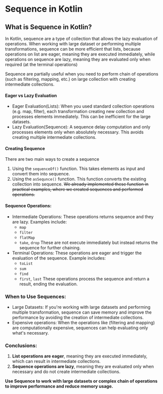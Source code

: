 # Sequence in Kotlin 

## What is Sequence in Kotlin?
In Kotlin, sequence are a type of collection that allows the lazy evaluation of operations. When working with large dataset
or performing multiple transformations, sequence can be more efficient that lists, because operations on list are eager, meaning
they are executed immediately, while operations on sequence are lazy, meaning they are evaluated only when required (at the 
terminal operations)

Sequence are partially useful when you need to perform chain of operations (such as filtering, mapping, etc.) on large
collection with creating intermediate collections. 

#### Eager vs Lazy Evaluation 
- Eager Evaluation(Lists): When you used standard collection operations (e.g. map, filter), each transformation creating new collection
    and processes elements immediately. This can be inefficient for the large datasets.
- Lazy Evaluation(Sequence): A sequence delay computation and only processes elements only when absolutely necessary. This avoids creating
    multiple intermediate collections.

#### Creating Sequence
There are two main ways to create a sequence
1. Using the `sequenceOf()` function. This takes elements as input and convert them into sequence. 
2. Using the `asSequnce()` function. This function converts the existing collection into sequence.
~~We already implemented these function in practical examples, where we created sequences and performed operations.~~

#### Sequence Operations:
- Intermediate Operations: These operations returns sequence and they are lazy. 
  Examples include:
    - `map`
    - `filter`
    - `flatMap`
    - `take`, `drop`
  These are not execute immediately but instead returns the sequence for further chaining.
- Terminal Operations: These operations are eager and trigger the evaluation of the sequence. 
  Example includes:
    - `toList`
    - `sum`
    - `find`
    - `first`, `last`
These operations process the sequence and return a result, ending the evaluation.

### When to Use Sequences:
- Large Datasets: If you're working with large datasets and performing multiple transformation, sequence can save memory and
    improve the performance by avoiding the creation of intermediate collections. 
- Expensive operations: When the operations like (filtering and mapping) are computationally expensive, sequences can help evaluating
    only what's necessary.

### Conclusions:
1. **List operations are eager**, meaning they are executed immediately, which can result in intermediate collections.
2. **Sequence operations are lazy**, meaning they are evaluated only when necessary and do not create intermediate collections.

**Use Sequence to work with large datasets or complex chain of operations to improve performance and reduce memory usage.**